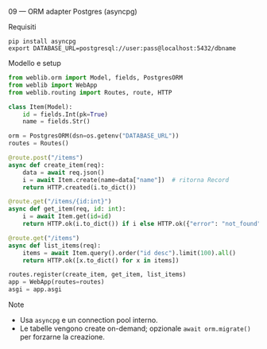 09 — ORM adapter Postgres (asyncpg)

Requisiti

```
pip install asyncpg
export DATABASE_URL=postgresql://user:pass@localhost:5432/dbname
```

Modello e setup

```python
from weblib.orm import Model, fields, PostgresORM
from weblib import WebApp
from weblib.routing import Routes, route, HTTP

class Item(Model):
    id = fields.Int(pk=True)
    name = fields.Str()

orm = PostgresORM(dsn=os.getenv("DATABASE_URL"))
routes = Routes()

@route.post("/items")
async def create_item(req):
    data = await req.json()
    i = await Item.create(name=data["name"])  # ritorna Record
    return HTTP.created(i.to_dict())

@route.get("/items/{id:int}")
async def get_item(req, id: int):
    i = await Item.get(id=id)
    return HTTP.ok(i.to_dict()) if i else HTTP.ok({"error": "not_found"})

@route.get("/items")
async def list_items(req):
    items = await Item.query().order("id desc").limit(100).all()
    return HTTP.ok([x.to_dict() for x in items])

routes.register(create_item, get_item, list_items)
app = WebApp(routes=routes)
asgi = app.asgi
```

Note

- Usa `asyncpg` e un connection pool interno.
- Le tabelle vengono create on-demand; opzionale `await orm.migrate()` per forzarne la creazione.

